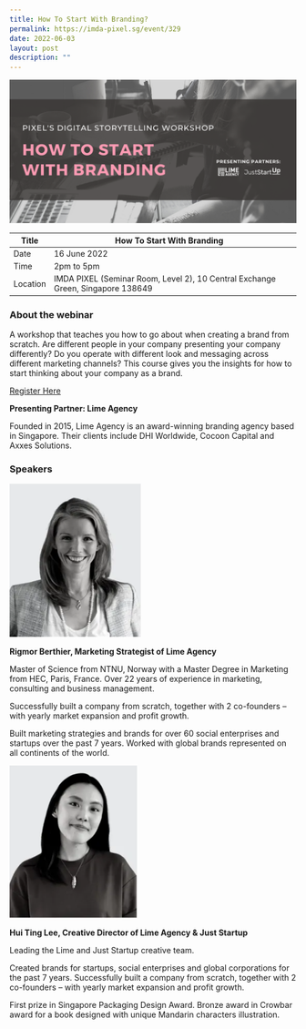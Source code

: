 ```yaml
---
title: How To Start With Branding?
permalink: https://imda-pixel.sg/event/329
date: 2022-06-03
layout: post
description: ""
---
```

![Alt text for image on Isomer site](/images/digital-storytelling/howtostartwithbranding.png)

| Title | How To Start With Branding | | 
| -------- | -------- | --------| 
| Date  | 16 June 2022  | 
| Time  | 2pm to 5pm  |
| Location  | IMDA PIXEL (Seminar Room, Level 2), 10 Central Exchange Green, Singapore 138649 |

### About the webinar 

A workshop that teaches you how to go about when creating a brand from scratch. Are different people in your company presenting your company differently? Do you operate with different look and messaging across different marketing channels? This course gives you the insights for how to start thinking about your company as a brand. 

[Register Here](https://imda-pixel.sg/event/329)

**Presenting Partner: Lime Agency**

Founded in 2015, Lime Agency is an award-winning branding agency based in Singapore. Their clients include DHI Worldwide, Cocoon Capital and Axxes Solutions.

### Speakers 

![Alt text for image on Isomer site](/images/digital-storytelling/rigmorlime.png)

**Rigmor Berthier, Marketing Strategist of Lime Agency**

Master of Science from NTNU, Norway with a Master Degree in Marketing from HEC, Paris, France. Over 22 years of experience in marketing, consulting and business management.

Successfully built a company from scratch, together with 2 co-founders – with yearly market expansion and profit growth.

Built marketing strategies and brands for over 60 social enterprises and startups over the past 7 years. Worked with global brands represented on all continents of the world.

![Alt text for image on Isomer site](/images/digital-storytelling/huitinglime.png)

**Hui Ting Lee, Creative Director of Lime Agency & Just Startup**

Leading the Lime and Just Startup creative team.

Created brands for startups, social enterprises and global corporations for the past 7 years. Successfully built a company from scratch, together with 2 co-founders – with yearly market expansion and profit growth.

First prize in Singapore Packaging Design Award. Bronze award in Crowbar award for a book designed with unique Mandarin characters illustration.